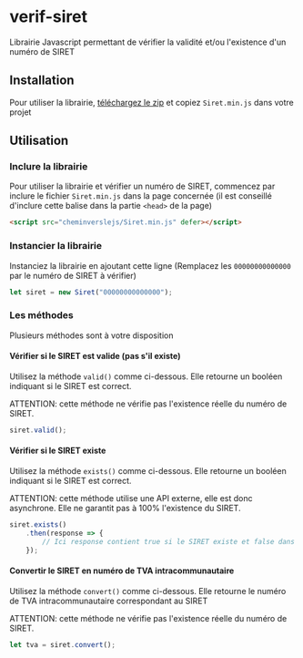 # verif-siret
Librairie Javascript permettant de vérifier la validité et/ou l'existence d'un numéro de SIRET

## Installation
Pour utiliser la librairie, [téléchargez le zip](https://github.com/NouvelleTechno/verif-siret/releases) et copiez `Siret.min.js` dans votre projet

## Utilisation
### Inclure la librairie
Pour utiliser la librairie et vérifier un numéro de SIRET, commencez par inclure le fichier `Siret.min.js` dans la page concernée (il est conseillé d'inclure cette balise dans la partie `<head>` de la page)
```html
<script src="cheminverslejs/Siret.min.js" defer></script>
```
### Instancier la librairie
Instanciez la librairie en ajoutant cette ligne (Remplacez les `00000000000000` par le numéro de SIRET à vérifier)
```javascript
let siret = new Siret("00000000000000");
```
### Les méthodes
Plusieurs méthodes sont à votre disposition
#### Vérifier si le SIRET est valide (pas s'il existe)
Utilisez la méthode `valid()` comme ci-dessous. Elle retourne un booléen indiquant si le SIRET est correct.

ATTENTION: cette méthode ne vérifie pas l'existence réelle du numéro de SIRET.
```javascript
siret.valid();
```
#### Vérifier si le SIRET existe
Utilisez la méthode `exists()` comme ci-dessous. Elle retourne un booléen indiquant si le SIRET est correct.

ATTENTION: cette méthode utilise une API externe, elle est donc asynchrone. Elle ne garantit pas à 100% l'existence du SIRET.
```javascript
siret.exists()
    .then(response => {
        // Ici response contient true si le SIRET existe et false dans le cas contraire
    });
```
#### Convertir le SIRET en numéro de TVA intracommunautaire
Utilisez la méthode `convert()` comme ci-dessous. Elle retourne le numéro de TVA intracommunautaire correspondant au SIRET

ATTENTION: cette méthode ne vérifie pas l'existence réelle du numéro de SIRET.
```javascript
let tva = siret.convert();
```
